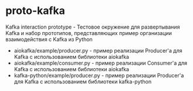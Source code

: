# proto-kafka

Kafka interaction prototype - Тестовое окружение для развертывания Kafka и набор прототипов, представляющих пример организации взаимодействия с Kafka из Python

 * aiokafka/example/producer.py - пример реализации Producer'а для Kafka с использованием библиотеки aiokafka
 * aiokafka/example/consumer.py - пример реализации Consumer'а для Kafka с использованием библиотеки aiokafka
 * kafka-python/example/producer.py - пример реализации Producer'а для Kafka с использованием библиотеки kafka-python
